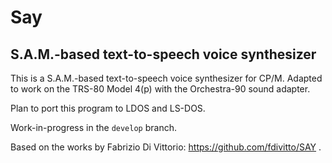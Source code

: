 # Say

## S.A.M.-based text-to-speech voice synthesizer

This is a S.A.M.-based text-to-speech voice synthesizer for CP/M. Adapted to work on the TRS-80 Model 4(p) with the Orchestra-90 sound adapter.

Plan to port this program to LDOS and LS-DOS.

Work-in-progress in the `develop` branch.

Based on the works by Fabrizio Di Vittorio: https://github.com/fdivitto/SAY .
